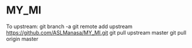 # MY_Ml
To upstream:
git branch -a
git remote add upstream https://github.com/ASLManasa/MY_Ml.git
git pull upstream master
git pull origin master


